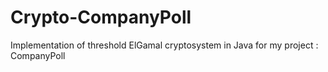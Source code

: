 # Crypto-CompanyPoll
Implementation of threshold ElGamal cryptosystem in Java for my project : CompanyPoll
